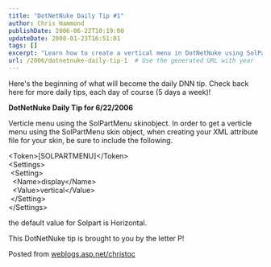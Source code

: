 ```yaml
---
title: "DotNetNuke Daily Tip #1"
author: Chris Hammond
publishDate: 2006-06-22T10:19:00
updateDate: 2008-01-23T16:51:01
tags: []
excerpt: "Learn how to create a vertical menu in DotNetNuke using SolPartMenu skinobject. Get the daily DNN tip for 6/22/2006 here! #DotNetNuke #WebDevelopment"
url: /2006/dotnetnuke-daily-tip-1  # Use the generated URL with year
---
```

<P>Here's the beginning of what will become the daily DNN tip. Check back here for more daily tips, each day of course (5 days a week)!</P> <P><STRONG>DotNetNuke Daily Tip for 6/22/2006</STRONG></P> <P>Verticle menu using the SolPartMenu skinobject. In order to get a verticle menu using the SolPartMenu skin object, when creating your XML attribute file for your skin, be sure to include the following.</P> <P>&lt;Token&gt;[SOLPARTMENU]&lt;/Token&gt;<BR>&lt;Settings&gt;<BR>&nbsp;&lt;Setting&gt;<BR>&nbsp;&nbsp;&lt;Name&gt;display&lt;/Name&gt;<BR>&nbsp;&nbsp;&lt;Value&gt;vertical&lt;/Value&gt;<BR>&nbsp;&lt;/Setting&gt;<BR>&lt;/Settings&gt;</P> <P>the default value for Solpart is Horizontal.</P> <P>This DotNetNuke tip is brought to you by the letter P!</P> Posted from <A href="https://weblogs.asp.net/christoc/">weblogs.asp.net/christoc</a>


